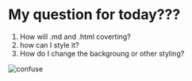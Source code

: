 # My question for today???
1. How will .md and .html coverting?
1. how can I style it?
1. How do I change the backgroung or other styling?

![confuse](https://media.giphy.com/media/kKKwRTHrsZJNCHWLHq/giphy.gif)

